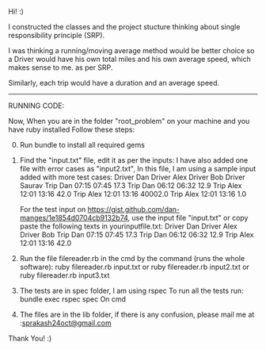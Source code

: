 Hi! :)

I constructed the classes and the project stucture thinking about single responsibility principle (SRP).

I was thinking a running/moving average method would be better choice so a Driver would have his own 
total miles and his own average speed, which makes sense to me. as per SRP. 

Similarly, each trip would have a duration and an average speed.

-------------------------------------------------------------------------------------------------------------

RUNNING CODE:

Now, When you are in the folder "root_problem" on your machine and you have ruby installed
Follow these steps:

0. Run bundle to install all required gems

1. Find the "input.txt" file, edit it as per the inputs:
	I have also added one file with error cases as "input2.txt",
	In this file, I am using a sample input added with more test cases:
		Driver Dan
		Driver Alex
		Driver Bob
		Driver Saurav
		Trip Dan 07:15 07:45 17.3
		Trip Dan 06:12 06:32 12.9
		Trip Alex 12:01 13:16 42.0
		Trip Alex 12:01 13:16 40002.0
		Trip Alex 12:01 13:16 1.0

	For the test input on https://gist.github.com/dan-manges/1e1854d0704cb9132b74, use the input file "input.txt" or copy paste the following texts in yourinputfile.txt:
		Driver Dan
		Driver Alex
		Driver Bob
		Trip Dan 07:15 07:45 17.3
		Trip Dan 06:12 06:32 12.9
		Trip Alex 12:01 13:16 42.0

2. 	Run the file filereader.rb in the cmd by the command (runs the whole software):
		ruby filereader.rb input.txt 
    or	ruby filereader.rb input2.txt 
    or	ruby filereader.rb input3.txt 

3.  The tests are in spec folder, I am using rspec
	To run all the tests run: bundle exec rspec spec On cmd

4. The files are in the lib folder, if there is any confusion, please mail me at :sprakash24oct@gmail.com

Thank You! :)





